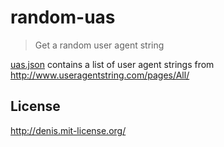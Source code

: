 # random-uas

> Get a random user agent string

[uas.json](./uas.json) contains a list of user agent strings from http://www.useragentstring.com/pages/All/

## License
http://denis.mit-license.org/
